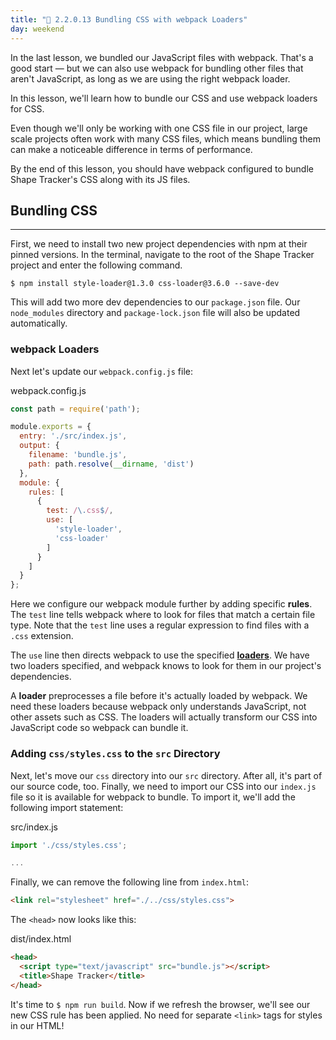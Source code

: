 ```yaml
---
title: "📓 2.2.0.13 Bundling CSS with webpack Loaders"
day: weekend
---
```


In the last lesson, we bundled our JavaScript files with webpack. That's a good start — but we can also use webpack for bundling other files that aren't JavaScript, as long as we are using the right webpack loader. 

In this lesson, we'll learn how to bundle our CSS and use webpack loaders for CSS. 

Even though we'll only be working with one CSS file in our project, large scale projects often work with many CSS files, which means bundling them can make a noticeable difference in terms of performance.

By the end of this lesson, you should have webpack configured to bundle Shape Tracker's CSS along with its JS files.

## Bundling CSS
---

First, we need to install two new project dependencies with npm at their pinned versions. In the terminal, navigate to the root of the Shape Tracker project and enter the following command.

```shell
$ npm install style-loader@1.3.0 css-loader@3.6.0 --save-dev
```

This will add two more dev dependencies to our `package.json` file. Our `node_modules` directory and `package-lock.json` file will also be updated automatically.

### webpack Loaders

Next let's update our `webpack.config.js` file:

<div class="filename">webpack.config.js</div>

```js
const path = require('path');

module.exports = {
  entry: './src/index.js',
  output: {
    filename: 'bundle.js',
    path: path.resolve(__dirname, 'dist')
  },
  module: {
    rules: [
      {
        test: /\.css$/,
        use: [
          'style-loader',
          'css-loader'
        ]
      }
    ]
  }
};
```

Here we configure our webpack module further by adding specific **rules**. The `test` line tells webpack where to look for files that match a certain file type. Note that the `test` line uses a regular expression to find files with a `.css` extension. 

The `use` line then directs webpack to use the specified **[loaders](https://webpack.js.org/concepts/loaders/)**. We have two loaders specified, and webpack knows to look for them in our project's dependencies.

A **loader** preprocesses a file before it's actually loaded by webpack. We need these loaders because webpack only understands JavaScript, not other assets such as CSS. The loaders will actually transform our CSS into JavaScript code so webpack can bundle it.

### Adding `css/styles.css` to the `src` Directory

Next, let's move our `css` directory into our `src` directory. After all, it's part of our source code, too. Finally, we need to import our CSS into our `index.js` file so it is available for webpack to bundle. To import it, we'll add the following import statement:

<div class="filename">src/index.js</div>

```js
import './css/styles.css';

...
```

Finally, we can remove the following line from `index.html`:

```html
<link rel="stylesheet" href="./../css/styles.css">
```

The `<head>` now looks like this:

<div class="filename">dist/index.html</div>

```html
<head>
  <script type="text/javascript" src="bundle.js"></script>
  <title>Shape Tracker</title>
</head>
```

It's time to `$ npm run build`. Now if we refresh the browser, we'll see our new CSS rule has been applied. No need for separate `<link>` tags for styles in our HTML!
